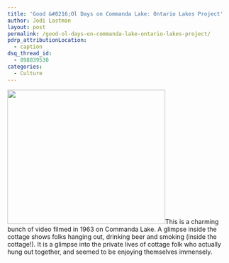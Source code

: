 ```yaml
---
title: 'Good &#8216;Ol Days on Commanda Lake: Ontario Lakes Project'
author: Jodi Lastman
layout: post
permalink: /good-ol-days-on-commanda-lake-ontario-lakes-project/
pdrp_attributionLocation:
  - caption
dsq_thread_id:
  - 898839530
categories:
  - Culture
---
```

<p style="text-align: left;">
  <img class="aligncenter size-full wp-image-10031" title="Commanda_v2" src="http://hypenotic.com/wordpress/wp-content/uploads/2012/10/Commanda_v2.png" alt="" width="356" height="303" />This is a charming bunch of video filmed in 1963 on Commanda Lake. A glimpse inside the cottage shows folks hanging out, drinking beer and smoking (inside the cottage!). It is a glimpse into the private lives of cottage folk who actually hung out together, and seemed to be enjoying themselves immensely.
</p>
